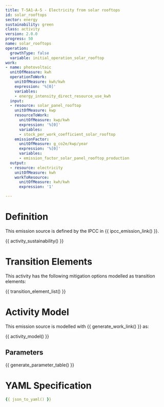 ```yaml
---
title: T-5A1-A-5 - Electricity from solar rooftops
id: solar_rooftops
sector: energy
sustainability: green
class: activity
version: 2.0.0
progress: 50
name: solar_rooftops
operation:
  growthType: false
  variable: initial_operation_solar_rooftop
work:
- name: photovoltaic
  unitOfMeasure: kwh
  operationToWork:
    unitOfMeasure: kwh/kwh
    expression: '%[0]'
    variables:
    - energy_intensity_direct_resource_use_kwh
  input:
  - resource: solar_panel_rooftop
    unitOfMeasure: kwp
    resourceToWork:
      unitOfMeasure: kwp/kwh
      expression: '%[0]'
      variables:
      - stock_per_work_coefficient_solar_rooftop
    emissionFactor:
      unitOfMeasure: g_co2e/kwp/year
      expression: '%[0]'
      variables:
      - emission_factor_solar_panel_rooftop_production
  output:
  - resource: electricity
    unitOfMeasure: kwh
    workToResource:
      unitOfMeasure: kwh/kwh
      expression: '1'

---
```


# Definition
This emission source is defined by the IPCC in {{ ipcc_emission_link() }}.


{{ activity_sustainability() }}

# Transition Elements

This activity has the following mitigation options modelled as transition elements:

{{ transition_element_list() }}

# Activity Model
This emission source is modelled with {{ generate_work_link() }} as:

{{ activity_model() }}

## Parameters

{{ generate_parameter_table() }}

# YAML Specification

```yaml
{{ json_to_yaml() }}
```
